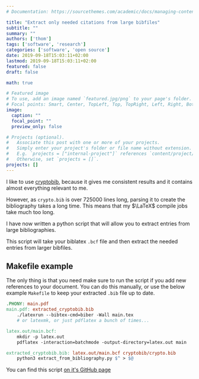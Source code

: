 ```yaml
---
# Documentation: https://sourcethemes.com/academic/docs/managing-content/

title: "Extract only needed citations from large bibfiles"
subtitle: ""
summary: ""
authors: ['thom']
tags: ['software', 'research']
categories: ['software', 'open source']
date: 2019-09-18T15:03:11+02:00
lastmod: 2019-09-18T15:03:11+02:00
featured: false
draft: false

math: true

# Featured image
# To use, add an image named `featured.jpg/png` to your page's folder.
# Focal points: Smart, Center, TopLeft, Top, TopRight, Left, Right, BottomLeft, Bottom, BottomRight.
image:
  caption: ""
  focal_point: ""
  preview_only: false

# Projects (optional).
#   Associate this post with one or more of your projects.
#   Simply enter your project's folder or file name without extension.
#   E.g. `projects = ["internal-project"]` references `content/project/deep-learning/index.md`.
#   Otherwise, set `projects = []`.
projects: []
---
```


I like to use [cryptobib][cryptobib], because it gives me consistent results and it contains almost everything relevant to me.

However, as ``crypto.bib`` is over 725000 lines long, parsing it to create the bibliography takes a long time.
This means that my $\LaTeX$ compile jobs take much too long.

I have now written a python script that will allow you to extract entries from large bibliographies.

This script will take your biblatex ``.bcf`` file and then extract the needed entries from larger bibfiles.


## Makefile example
The only thing is that you need make sure to run the script if you add new references to your document.
You can do this manually, or use the below example ``Makefile`` to keep your extracted ``.bib`` file up to date.

```Makefile
.PHONY: main.pdf
main.pdf: extracted_cryptobib.bib
	./latexrun --bibtex-cmd=biber -Wall main.tex
	# or latexmk, or just pdflatex a bunch of times...

latex.out/main.bcf:
	mkdir -p latex.out
	pdflatex -interaction=batchmode -output-directory=latex.out main

extracted_cryptobib.bib: latex.out/main.bcf cryptobib/crypto.bib
	python3 extract_from_bibliography.py $^ > $@
```

You can find this script [on it's GitHub page][projecturl]

[cryptobib]: https://cryptobib.di.ens.fr
[projecturl]: https://github.com/thomwiggers/extract_from_bibliography/
